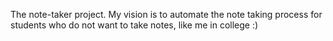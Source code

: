 The note-taker project. 
My vision is to automate the note taking process for students who do not want to take notes, like me in college :)
